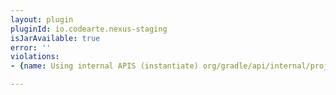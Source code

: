 ```yaml
---
layout: plugin
pluginId: io.codearte.nexus-staging
isJarAvailable: true
error: ''
violations:
- {name: Using internal APIS (instantiate) org/gradle/api/internal/project/ProjectInternal}

---
```

